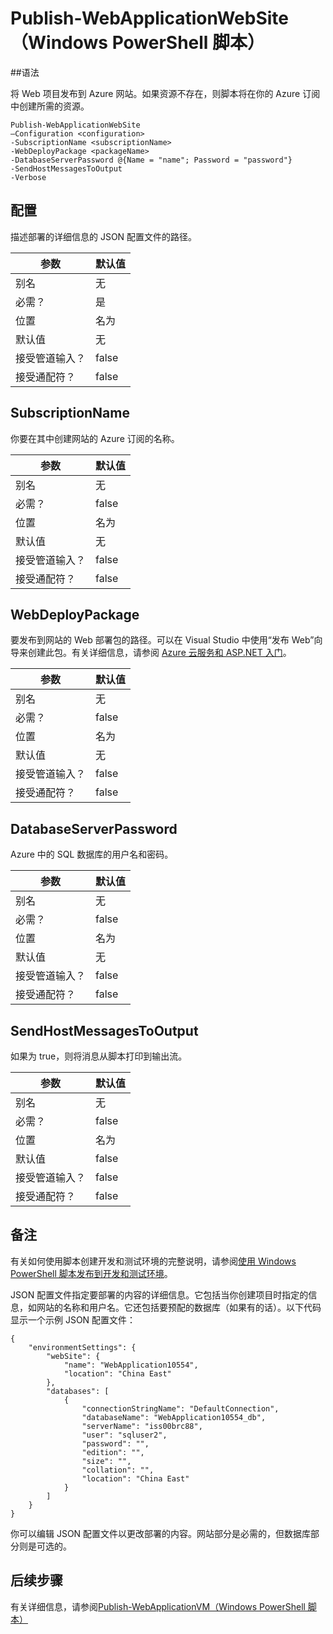 <properties
   pageTitle="Publish-WebApplicationWebSite（Windows PowerShell 脚本）| Azure"
   description="了解如何将 Web 项目发布到 Azure 网站。如果资源不存在，则此脚本将在你的 Azure 订阅中创建所需的资源。"
   services="visual-studio-online"
   documentationCenter="na"
   authors="TomArcher"
   manager="douge"
   editor="" />
<tags
   ms.service="multiple"
   ms.date="04/18/2016"
   wacn.date="05/16/2016" />

# Publish-WebApplicationWebSite（Windows PowerShell 脚本）

##语法

将 Web 项目发布到 Azure 网站。如果资源不存在，则脚本将在你的 Azure 订阅中创建所需的资源。

	Publish-WebApplicationWebSite
	–Configuration <configuration>
	-SubscriptionName <subscriptionName>
	-WebDeployPackage <packageName>
	-DatabaseServerPassword @{Name = "name"; Password = "password"}
	-SendHostMessagesToOutput
	-Verbose


## 配置

描述部署的详细信息的 JSON 配置文件的路径。

|参数|默认值|
|---|---|
|别名|无|
|必需？|是|
|位置|名为|
|默认值|无|
|接受管道输入？|false|
|接受通配符？|false|

## SubscriptionName

你要在其中创建网站的 Azure 订阅的名称。

|参数|默认值|
|---|---|
|别名|无|
|必需？|false|
|位置|名为|
|默认值|无|
|接受管道输入？|false|
|接受通配符？|false|

## WebDeployPackage

要发布到网站的 Web 部署包的路径。可以在 Visual Studio 中使用“发布 Web”向导来创建此包。有关详细信息，请参阅 [Azure 云服务和 ASP.NET 入门](http://go.microsoft.com/fwlink/p/?LinkID=623089)。

|参数|默认值|
|---|---|
|别名|无|
|必需？|false|
|位置|名为|
|默认值|无|
|接受管道输入？|false|
|接受通配符？|false|

## DatabaseServerPassword

Azure 中的 SQL 数据库的用户名和密码。

|参数|默认值|
|---|---|
|别名|无|
|必需？|false|
|位置|名为|
|默认值|无|
|接受管道输入？|false|
|接受通配符？|false|

## SendHostMessagesToOutput

如果为 true，则将消息从脚本打印到输出流。

|参数|默认值|
|---|---|
|别名|无|
|必需？|false|
|位置|名为|
|默认值|false|
|接受管道输入？|false|
|接受通配符？|false|

## 备注

有关如何使用脚本创建开发和测试环境的完整说明，请参阅[使用 Windows PowerShell 脚本发布到开发和测试环境](/documentation/articles/vs-azure-tools-publishing-using-powershell-scripts)。

JSON 配置文件指定要部署的内容的详细信息。它包括当你创建项目时指定的信息，如网站的名称和用户名。它还包括要预配的数据库（如果有的话）。以下代码显示一个示例 JSON 配置文件：

	{
	    "environmentSettings": {
	        "webSite": {
	            "name": "WebApplication10554",
	            "location": "China East"
	        },
	        "databases": [
	            {
	                "connectionStringName": "DefaultConnection",
	                "databaseName": "WebApplication10554_db",
	                "serverName": "iss00brc88",
	                "user": "sqluser2",
	                "password": "",
	                "edition": "",
	                "size": "",
	                "collation": "",
	                "location": "China East"
	            }
	        ]
	    }
	}

你可以编辑 JSON 配置文件以更改部署的内容。网站部分是必需的，但数据库部分则是可选的。

## 后续步骤

有关详细信息，请参阅[Publish-WebApplicationVM（Windows PowerShell 脚本）](/documentation/articles/vs-azure-tools-publish-webapplicationvm)

<!---HONumber=Mooncake_0509_2016-->